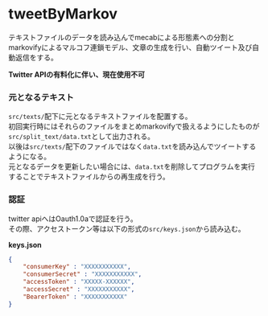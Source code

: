 # tweetByMarkov
テキストファイルのデータを読み込んでmecabによる形態素への分割とmarkovifyによるマルコフ連鎖モデル、文章の生成を行い、自動ツイート及び自動返信をする。  

**Twitter APIの有料化に伴い、現在使用不可**

### 元となるテキスト
`src/texts/`配下に元となるテキストファイルを配置する。  
初回実行時にはそれらのファイルをまとめmarkovifyで扱えるようにしたものが`src/split_text/data.txt`として出力される。  
以後は`src/texts/`配下のファイルではなく`data.txt`を読み込んでツイートするようになる。  
元となるデータを更新したい場合には、`data.txt`を削除してプログラムを実行することでテキストファイルからの再生成を行う。 
  
  
### 認証
twitter apiへはOauth1.0aで認証を行う。  
その際、アクセストークン等は以下の形式の`src/keys.json`から読み込む。  
  
**keys.json**
```json:keys.json
{
    "consumerKey" : "XXXXXXXXXXX",
    "consumerSecret" : "XXXXXXXXXXX",
    "accessToken" : "XXXXX-XXXXXX",
    "accessSecret" : "XXXXXXXXXXX",
    "BearerToken" : "XXXXXXXXXXX"
}
```

